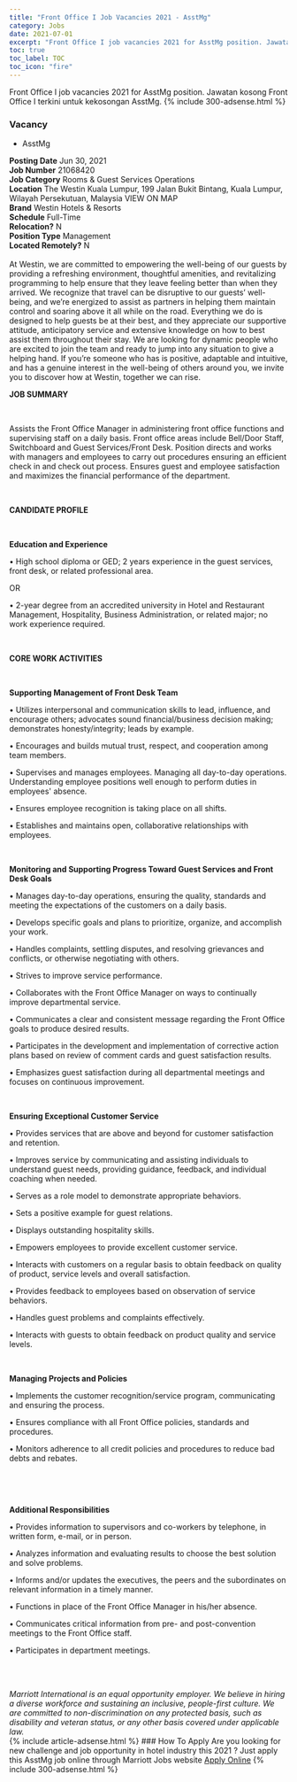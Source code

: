 ```yaml
---
title: "Front Office I Job Vacancies 2021 - AsstMg" 
category: Jobs 
date: 2021-07-01 
excerpt: "Front Office I job vacancies 2021 for AsstMg position. Jawatan kosong Front Office I terkini untuk kekosongan AsstMg." 
toc: true 
toc_label: TOC 
toc_icon: "fire" 
--- 
```


Front Office I job vacancies 2021 for AsstMg position. Jawatan kosong Front Office I terkini untuk kekosongan AsstMg. 
{% include 300-adsense.html %} 
### Vacancy 
- AsstMg 
<div><div><b>Posting Date</b> Jun 30, 2021<br><b>Job Number</b> 21068420<br><b>Job Category</b> Rooms &amp; Guest Services Operations<br><b>Location</b> The Westin Kuala Lumpur, 199 Jalan Bukit Bintang, Kuala Lumpur, Wilayah Persekutuan, Malaysia VIEW ON MAP<br><b>Brand</b> Westin Hotels &amp; Resorts<br><b>Schedule</b> Full-Time<br><b>Relocation?</b> N<br><b>Position Type</b> Management<br><b>Located Remotely?</b> N<br><br>At Westin, we are committed to empowering the well-being of our guests by providing a refreshing environment, thoughtful amenities, and revitalizing programming to help ensure that they leave feeling better than when they arrived. We recognize that travel can be disruptive to our guests&#8217; well-being, and we&#8217;re energized to assist as partners in helping them maintain control and soaring above it all while on the road. Everything we do is designed to help guests be at their best, and they appreciate our supportive attitude, anticipatory service and extensive knowledge on how to best assist them throughout their stay. We are looking for dynamic people who are excited to join the team and ready to jump into any situation to give a helping hand. If you&#8217;re someone who has is positive, adaptable and intuitive, and has a genuine interest in the well-being of others around you, we invite you to discover how at Westin, together we can rise.<br></div><div> <p><strong>JOB SUMMARY</strong></p> <p>&#160;</p> <p>Assists the Front Office Manager in administering front office functions and supervising staff on a daily basis. Front office areas include Bell/Door Staff, Switchboard and Guest Services/Front Desk. Position directs and works with managers and employees to carry out procedures ensuring an efficient check in and check out process. Ensures guest and employee satisfaction and maximizes the financial performance of the department.</p> <p>&#160;</p> <p><strong>CANDIDATE PROFILE </strong></p> <p>&#160;</p> <p><strong>Education and Experience</strong></p> <p>&#8226; High school diploma or GED; 2 years experience in the guest services, front desk, or related professional area.</p> <p>OR</p> <p>&#8226; 2-year degree from an accredited university in Hotel and Restaurant Management, Hospitality, Business Administration, or related major; no work experience required.</p> <p>&#160;</p> <p><strong>CORE WORK ACTIVITIES</strong></p> <p>&#160;</p> <p><strong>Supporting Management of Front Desk Team </strong></p> <p>&#8226; Utilizes interpersonal and communication skills to lead, influence, and encourage others; advocates sound financial/business decision making; demonstrates honesty/integrity; leads by example.</p> <p>&#8226; Encourages and builds mutual trust, respect, and cooperation among team members.</p> <p>&#8226; Supervises and manages employees. Managing all day-to-day operations. Understanding employee positions well enough to perform duties in employees' absence.</p> <p>&#8226; Ensures employee recognition is taking place on all shifts.</p> <p>&#8226; Establishes and maintains open, collaborative relationships with employees.</p> <p>&#160;</p> <p><strong>Monitoring and Supporting Progress Toward Guest Services and Front Desk Goals</strong></p> <p>&#8226; Manages day-to-day operations, ensuring the quality, standards and meeting the expectations of the customers on a daily basis.</p> <p>&#8226; Develops specific goals and plans to prioritize, organize, and accomplish your work.</p> <p>&#8226; Handles complaints, settling disputes, and resolving grievances and conflicts, or otherwise negotiating with others.</p> <p>&#8226; Strives to improve service performance.</p> <p>&#8226; Collaborates with the Front Office Manager on ways to continually improve departmental service.</p> <p>&#8226; Communicates a clear and consistent message regarding the Front Office goals to produce desired results.</p> <p>&#8226; Participates in the development and implementation of corrective action plans based on review of comment cards and guest satisfaction results.</p> <p>&#8226; Emphasizes guest satisfaction during all departmental meetings and focuses on continuous improvement.</p> <p>&#160;</p> <p><strong>Ensuring Exceptional Customer Service </strong></p> <p>&#8226; Provides services that are above and beyond for customer satisfaction and retention.</p> <p>&#8226; Improves service by communicating and assisting individuals to understand guest needs, providing guidance, feedback, and individual coaching when needed.</p> <p>&#8226; Serves as a role model to demonstrate appropriate behaviors.</p> <p>&#8226; Sets a positive example for guest relations.</p> <p>&#8226; Displays outstanding hospitality skills.</p> <p>&#8226; Empowers employees to provide excellent customer service.</p> <p>&#8226; Interacts with customers on a regular basis to obtain feedback on quality of product, service levels and overall satisfaction.</p> <p>&#8226; Provides feedback to employees based on observation of service behaviors.</p> <p>&#8226; Handles guest problems and complaints effectively.</p> <p>&#8226; Interacts with guests to obtain feedback on product quality and service levels.</p> <p>&#160;</p> <p><strong>Managing Projects and Policies</strong></p> <p>&#8226; Implements the customer recognition/service program, communicating and ensuring the process.</p> <p>&#8226; Ensures compliance with all Front Office policies, standards and procedures.</p> <p>&#8226; Monitors adherence to all credit policies and procedures to reduce bad debts and rebates.</p> <p>&#160;</p> <p>&#160;</p> <p><strong>Additional Responsibilities </strong></p> <p>&#8226; Provides information to supervisors and co-workers by telephone, in written form, e-mail, or in person.</p> <p>&#8226; Analyzes information and evaluating results to choose the best solution and solve problems.</p> <p>&#8226; Informs and/or updates the executives, the peers and the subordinates on relevant information in a timely manner.</p> <p>&#8226; Functions in place of the Front Office Manager in his/her absence.</p> <p>&#8226; Communicates critical information from pre- and post-convention meetings to the Front Office staff.</p> <p>&#8226; Participates in department meetings.</p> <p>&#160;</p> </div> <div> &#160;</div> <em>Marriott International is an equal opportunity employer.&#160;We believe in hiring a diverse workforce and sustaining an inclusive, people-first culture.&#160;We are committed to non-discrimination on&#160;any&#160;protected&#160;basis, such as disability and veteran status, or any other basis covered under applicable law.</em><br></div> 
{% include article-adsense.html %} 
### How To Apply 
Are you looking for new challenge and job opportunity in hotel industry this 2021 ?
Just apply this AsstMg job online through Marriott Jobs website 
<a href="https://jobs.marriott.com/marriott/jobs/21068420?lang=en-us" class="btn btn--info" target="_blank" rel="nofollow noopenner">Apply Online</a> 
{% include 300-adsense.html %} 